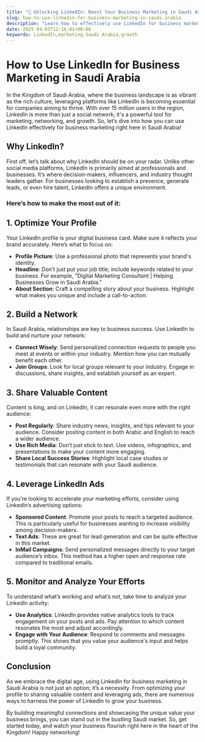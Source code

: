 ```yaml
---
title: "🌟 Unlocking LinkedIn: Boost Your Business Marketing in Saudi Arabia!"
slug: how-to-use-linkedin-for-business-marketing-in-saudi-arabia
description: "Learn how to effectively use LinkedIn for business marketing in Saudi Arabia, from optimizing your profile to leveraging ads for growth."
date: 2025-04-01T12:16:01+00:00
keywords: LinkedIn,marketing,Saudi Arabia,growth
---
```


# How to Use LinkedIn for Business Marketing in Saudi Arabia

In the Kingdom of Saudi Arabia, where the business landscape is as vibrant as the rich culture, leveraging platforms like LinkedIn is becoming essential for companies aiming to thrive. With over 15 million users in the region, LinkedIn is more than just a social network; it's a powerful tool for marketing, networking, and growth. So, let’s dive into how you can use LinkedIn effectively for business marketing right here in Saudi Arabia!

## Why LinkedIn?

First off, let’s talk about why LinkedIn should be on your radar. Unlike other social media platforms, LinkedIn is primarily aimed at professionals and businesses. It’s where decision-makers, influencers, and industry thought leaders gather. For businesses looking to establish a presence, generate leads, or even hire talent, LinkedIn offers a unique environment. 

### Here’s how to make the most out of it:

## 1. Optimize Your Profile

Your LinkedIn profile is your digital business card. Make sure it reflects your brand accurately. Here’s what to focus on:

- **Profile Picture**: Use a professional photo that represents your brand's identity.
- **Headline**: Don’t just put your job title; include keywords related to your business. For example, "Digital Marketing Consultant | Helping Businesses Grow in Saudi Arabia."
- **About Section**: Craft a compelling story about your business. Highlight what makes you unique and include a call-to-action.

## 2. Build a Network

In Saudi Arabia, relationships are key to business success. Use LinkedIn to build and nurture your network:

- **Connect Wisely**: Send personalized connection requests to people you meet at events or within your industry. Mention how you can mutually benefit each other.
- **Join Groups**: Look for local groups relevant to your industry. Engage in discussions, share insights, and establish yourself as an expert.

## 3. Share Valuable Content

Content is king, and on LinkedIn, it can resonate even more with the right audience:

- **Post Regularly**: Share industry news, insights, and tips relevant to your audience. Consider posting content in both Arabic and English to reach a wider audience.
- **Use Rich Media**: Don’t just stick to text. Use videos, infographics, and presentations to make your content more engaging.
- **Share Local Success Stories**: Highlight local case studies or testimonials that can resonate with your Saudi audience.

## 4. Leverage LinkedIn Ads

If you’re looking to accelerate your marketing efforts, consider using LinkedIn’s advertising options:

- **Sponsored Content**: Promote your posts to reach a targeted audience. This is particularly useful for businesses wanting to increase visibility among decision-makers.
- **Text Ads**: These are great for lead generation and can be quite effective in this market.
- **InMail Campaigns**: Send personalized messages directly to your target audience’s inbox. This method has a higher open and response rate compared to traditional emails.

## 5. Monitor and Analyze Your Efforts

To understand what’s working and what’s not, take time to analyze your LinkedIn activity:

- **Use Analytics**: LinkedIn provides native analytics tools to track engagement on your posts and ads. Pay attention to which content resonates the most and adjust accordingly.
- **Engage with Your Audience**: Respond to comments and messages promptly. This shows that you value your audience's input and helps build a loyal community.

## Conclusion

As we embrace the digital age, using LinkedIn for business marketing in Saudi Arabia is not just an option; it’s a necessity. From optimizing your profile to sharing valuable content and leveraging ads, there are numerous ways to harness the power of LinkedIn to grow your business. 

By building meaningful connections and showcasing the unique value your business brings, you can stand out in the bustling Saudi market. So, get started today, and watch your business flourish right here in the heart of the Kingdom! Happy networking!